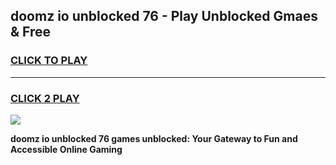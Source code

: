 
## doomz io unblocked 76 - Play Unblocked Gmaes & Free
<h3>
<a href="https://news.freeplayer.one?title=doomz_io_unblocked_76&ref=23F">CLICK TO PLAY</a></h3>
<hr>

<h3>
<a href="https://news.freeplayer.one?title=doomz_io_unblocked_76&ref=23F">CLICK 2 PLAY</a>
  
</h3>

<a href="https://news.freeplayer.one?title=doomz_io_unblocked_76&ref=23F/"><img src="https://clearcache.store/games.png"></a>


**doomz io unblocked 76 games unblocked: Your Gateway to Fun and Accessible Online Gaming**
